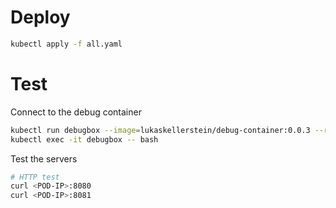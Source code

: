 # Deploy

```bash
kubectl apply -f all.yaml
```

# Test

Connect to the debug container

```bash
kubectl run debugbox --image=lukaskellerstein/debug-container:0.0.3 --restart=Never --command -- sh -c "sleep infinity"
kubectl exec -it debugbox -- bash
```

Test the servers

```bash
# HTTP test
curl <POD-IP>:8080
curl <POD-IP>:8081
```
